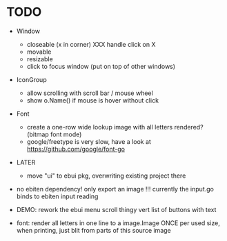 # TODO

* Window
    - closeable (x in corner) XXX handle click on X
    - movable
    - resizable
    - click to focus window (put on top of other windows)

* IconGroup
    - allow scrolling with scroll bar / mouse wheel
    - show o.Name() if mouse is hover without click

* Font
    - create a one-row wide lookup image with all letters rendered? (bitmap font mode)
    - google/freetype is very slow, have a look at https://github.com/google/font-go

* LATER
    - move "ui" to ebui pkg, overwriting existing project there

* no ebiten dependency! only export an image
    !!! currently the input.go binds to ebiten input reading

* DEMO: rework the ebui menu scroll thingy
    vert list of buttons with text

* font: render all letters in one line to a image.Image ONCE per used size, when printing, just blit from parts
    of this source image
